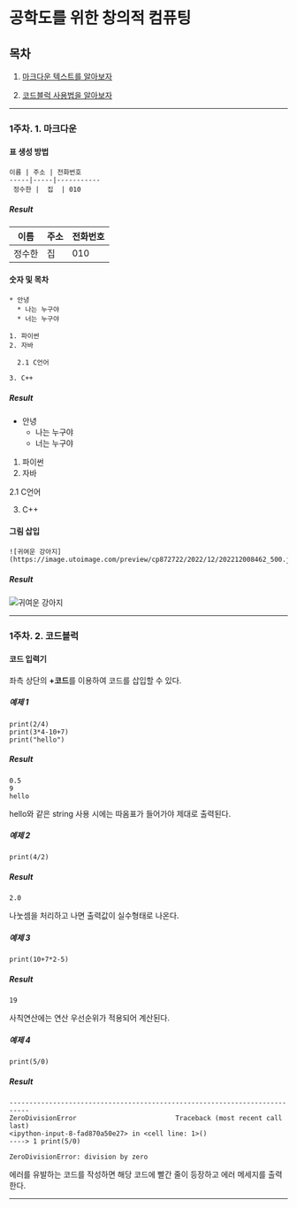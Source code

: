 # 공학도를 위한 창의적 컴퓨팅

## 목차

1. [마크다운 텍스트를 알아보자](#1주차.-1.-마크다운)

2. [코드블럭 사용법을 알아보자](#1주차.-2.-코드블럭)


---

### 1주차. 1. 마크다운

#### 표 생성 방법
```
이름 | 주소 | 전화번호
-----|-----|-----------
 정수한 |  집  | 010
```
##### Result

이름 | 주소 | 전화번호
-----|-----|-----------
 정수한 |  집  | 010


#### 숫자 및 목차
```
* 안녕
  * 나는 누구야
  * 너는 누구야

1. 파이썬
2. 자바

  2.1 C언어

3. C++
```
##### Result

* 안녕
  * 나는 누구야
  * 너는 누구야

1. 파이썬
2. 자바

  2.1 C언어

3. C++

#### 그림 삽입
```
![귀여운 강아지](https://image.utoimage.com/preview/cp872722/2022/12/202212008462_500.jpg)
```
##### Result

![귀여운 강아지](https://image.utoimage.com/preview/cp872722/2022/12/202212008462_500.jpg)






---

### 1주차. 2. 코드블럭

#### 코드 입력기

좌측 상단의 **+코드**를 이용하여 코드를 삽입할 수 있다.

##### 예제 1

```
print(2/4)
print(3*4-10+7)
print("hello")
```

##### Result

```
0.5
9
hello
```

hello와 같은 string 사용 시에는 따옴표가 들어가야 제대로 출력된다.

##### 예제 2
```
print(4/2)
```

##### Result

```
2.0
```

나눗셈을 처리하고 나면 출력값이 실수형태로 나온다.

##### 예제 3
```
print(10+7*2-5)
```

##### Result

```
19
```

사칙연산에는 연산 우선순위가 적용되어 계산된다.

##### 예제 4
```
print(5/0)
```

##### Result

```
---------------------------------------------------------------------------
ZeroDivisionError                         Traceback (most recent call last)
<ipython-input-8-fad870a50e27> in <cell line: 1>()
----> 1 print(5/0)

ZeroDivisionError: division by zero
```

에러를 유발하는 코드를 작성하면 해당 코드에 빨간 줄이 등장하고 에러 메세지를 출력한다.


---
